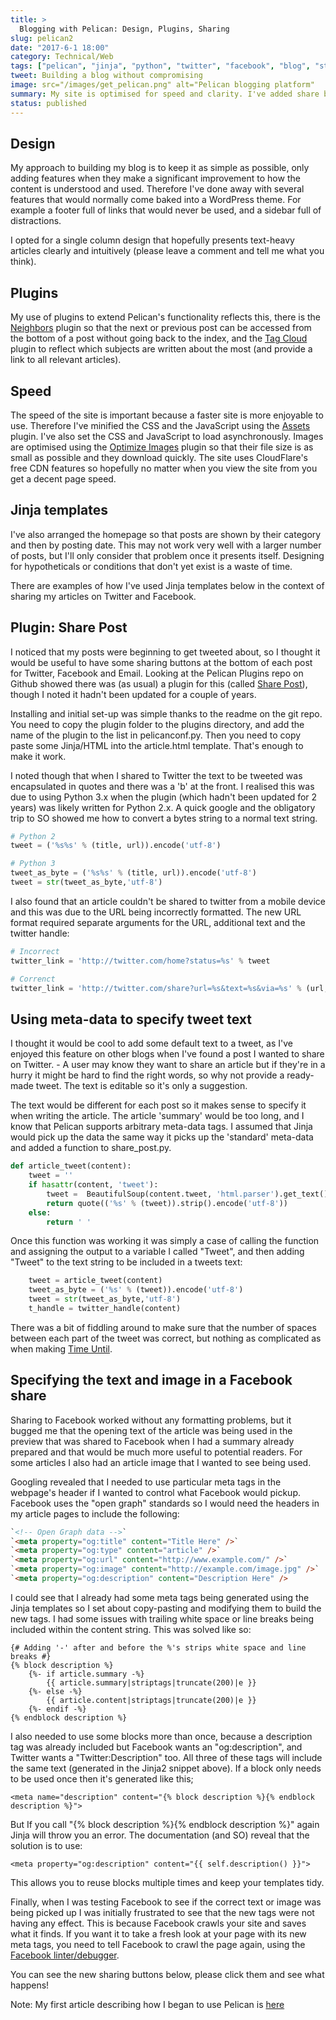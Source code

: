 ```yaml
---
title: >
  Blogging with Pelican: Design, Plugins, Sharing
slug: pelican2
date: "2017-6-1 18:00"
category: Technical/Web
tags: ["pelican", "jinja", "python", "twitter", "facebook", "blog", "static site,"]
tweet: Building a blog without compromising
image: src="/images/get_pelican.png" alt="Pelican blogging platform"
summary: My site is optimised for speed and clarity. I've added share buttons using a plugin which I modified and improved, and added meta tags to control how Twitter and Facebook show my articles in feeds.
status: published
---
```


## Design

My approach to building my blog is to keep it as simple as possible, only adding features when they make a significant improvement to how the content is understood and used. Therefore I've done away with several features that would normally come baked into a WordPress theme. For example a footer full of links that would never be used, and a sidebar full of distractions.

I opted for a single column design that hopefully presents text-heavy articles clearly and intuitively (please leave a comment and tell me what you think).

## Plugins

My use of plugins to extend Pelican's functionality reflects this, there is the [Neighbors](https://github.com/getpelican/pelican-plugins/tree/master/neighbors) plugin so that the next or previous post can be accessed from the bottom of a post without going back to the index, and the [Tag Cloud](https://github.com/getpelican/pelican-plugins/tree/master/tag_cloud) plugin to reflect which subjects are written about the most (and provide a link to all relevant articles).

## Speed

The speed of the site is important because a faster site is more enjoyable to use. Therefore I've minified the CSS and the JavaScript using the [Assets](https://github.com/getpelican/pelican-plugins/tree/master/assets) plugin. I've also set the CSS and JavaScript to load asynchronously. Images are optimised using the [Optimize Images](https://github.com/getpelican/pelican-plugins/tree/master/optimize_images) plugin so that their file size is as small as possible and they download quickly. The site uses CloudFlare's free CDN features so hopefully no matter when you view the site from you get a decent page speed.

## Jinja templates

I've also arranged the homepage so that posts are shown by their category and then by posting date. This may not work very well with a larger number of posts, but I'll only consider that problem once it presents itself. Designing for hypotheticals or conditions that don't yet exist is a waste of time.

There are examples of how I've used Jinja templates below in the context of sharing my articles on Twitter and Facebook.

## Plugin: Share Post

I noticed that my posts were beginning to get tweeted about, so I thought it would be useful to have some sharing buttons at the bottom of each post for Twitter, Facebook and Email. Looking at the Pelican Plugins repo on Github showed there was (as usual) a plugin for this (called [Share Post](https://github.com/getpelican/pelican-plugins/tree/master/share_post)), though I noted it hadn't been updated for a couple of years.

Installing and initial set-up was simple thanks to the readme on the git repo. You need to copy the plugin folder to the plugins directory, and add the name of the plugin to the list in pelicanconf.py. Then you need to copy paste some Jinja/HTML into the article.html template. That's enough to make it work.

I noted though that when I shared to Twitter the text to be tweeted was encapsulated in quotes and there was a 'b' at the front. I realised this was due to using Python 3.x when the plugin (which hadn't been updated for 2 years) was likely written for Python 2.x. A quick google and the obligatory trip to SO showed me how to convert a bytes string to a normal text string.

```python
# Python 2
tweet = ('%s%s' % (title, url)).encode('utf-8')

# Python 3
tweet_as_byte = ('%s%s' % (title, url)).encode('utf-8')
tweet = str(tweet_as_byte,'utf-8')
```

I also found that an article couldn't be shared to twitter from a mobile device and this was due to the URL being incorrectly formatted. The new URL format required separate arguments for the URL, additional text and the twitter handle:

```python
# Incorrect
twitter_link = 'http://twitter.com/home?status=%s' % tweet

# Correnct
twitter_link = 'http://twitter.com/share?url=%s&text=%s&via=%s' % (url, tweet, t_handle)
```

## Using meta-data to specify tweet text

I thought it would be cool to add some default text to a tweet, as I've enjoyed this feature on other blogs when I've found a post I wanted to share on Twitter. - A user may know they want to share an article but if they're in a hurry it might be hard to find the right words, so why not provide a ready-made tweet. The text is editable so it's only a suggestion.

The text would be different for each post so it makes sense to specify it when writing the article. The article 'summary' would be too long, and I know that Pelican supports arbitrary meta-data tags. I assumed that Jinja would pick up the data the same way it picks up the 'standard' meta-data and added a function to share_post.py.

```python
def article_tweet(content):
    tweet = ''
    if hasattr(content, 'tweet'):
        tweet =  BeautifulSoup(content.tweet, 'html.parser').get_text().strip()
        return quote(('%s' % (tweet)).strip().encode('utf-8'))
    else:
        return ' '
```

Once this function was working it was simply a case of calling the function and assigning the output to a variable I called "Tweet", and then adding "Tweet" to the text string to be included in a tweets text:

```python
    tweet = article_tweet(content)
    tweet_as_byte = ('%s' % (tweet)).encode('utf-8')
    tweet = str(tweet_as_byte,'utf-8')
    t_handle = twitter_handle(content)
```

There was a bit of fiddling around to make sure that the number of spaces between each part of the tweet was correct, but nothing as complicated as when making [Time Until](time-until).

## Specifying the text and image in a Facebook share

Sharing to Facebook worked without any formatting problems, but it bugged me that the opening text of the article was being used in the preview that was shared to Facebook when I had a summary already prepared and that would be much more useful to potential readers. For some articles I also had an article image that I wanted to see being used.

Googling revealed that I needed to use particular meta tags in the webpage's header if I wanted to control what Facebook would pickup. Facebook uses the "open graph" standards so I would need the headers in my article pages to include the following:

```HTML
`<!-- Open Graph data -->`
`<meta property="og:title" content="Title Here" />`
`<meta property="og:type" content="article" />`
`<meta property="og:url" content="http://www.example.com/" />`
`<meta property="og:image" content="http://example.com/image.jpg" />`
`<meta property="og:description" content="Description Here" />
```

I could see that I already had some meta tags being generated using the Jinja templates so I set about copy-pasting and modifying them to build the new tags. I had some issues with trailing white space or line breaks being included within the content string. This was solved like so:

```jinja2
{# Adding '-' after and before the %'s strips white space and line breaks #}
{% block description %}
	{%- if article.summary -%}
		{{ article.summary|striptags|truncate(200)|e }}
	{%- else -%}
		{{ article.content|striptags|truncate(200)|e }}
	{%- endif -%}
{% endblock description %}
```

I also needed to use some blocks more than once, because a description tag was already included but Facebook wants an "og:description", and Twitter wants a "Twitter:Description" too. All three of these tags will include the same text (generated in the Jinja2 snippet above). If a block only needs to be used once then it's generated like this;

```jinja2
<meta name="description" content="{% block description %}{% endblock description %}">
```

But If you call "{% block description %}{% endblock description %}" again Jinja will throw you an error. The documentation (and SO) reveal that the solution is to use:

```jinja2
<meta property="og:description" content="{{ self.description() }}">
```

This allows you to reuse blocks multiple times and keep your templates tidy.

Finally, when I was testing Facebook to see if the correct text or image was being picked up I was initially frustrated to see that the new tags were not having any effect. This is because Facebook crawls your site and saves what it finds. If you want it to take a fresh look at your page with its new meta tags, you need to tell Facebook to crawl the page again, using the [Facebook linter/debugger](https://developers.facebook.com/tools/debug/).

You can see the new sharing buttons below, please click them and see what happens!

Note: My first article describing how I began to use Pelican is [here](pelican_blog)
